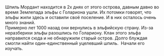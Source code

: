 Шпиль Мордант находится в 2х днях от этого острова, давным давно во время Землепада  эльфы с Голариона ушли. Их потомки говорят, что эльфы жили здесь и оставили своё  поселение. И в них осталось очень много знаний.   
Примерно лет 1000 назад они вернулись в эльфийскую страну. Из-за неразберихи эльфы   разошлись по Голариону. Клан этого эльфа направился сюда и не обнаружили старый   остров. Долго блуждая смогли найти один-единственный уцелевший шпиль.  
Начали его изучать.  